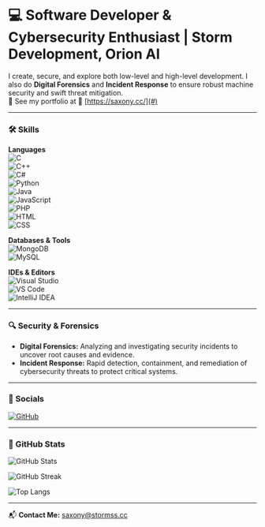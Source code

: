 # 💻 Software Developer & Cybersecurity Enthusiast | Storm Development, Orion AI

I create, secure, and explore both low-level and high-level development. I also do **Digital Forensics** and **Incident Response** to ensure robust machine security and swift threat mitigation.   
🔹 See my portfolio at 🚀 [https://saxony.cc/](#)

---

### 🛠️ Skills

**Languages**  
![C](https://img.shields.io/badge/-C-00599C?style=flat-square&logo=c&logoColor=white)  
![C++](https://img.shields.io/badge/-C++-00599C?style=flat-square&logo=c%2b%2b&logoColor=white)  
![C#](https://img.shields.io/badge/-CSharp-239120?style=flat-square&logo=c-sharp&logoColor=white)  
![Python](https://img.shields.io/badge/-Python-3776AB?style=flat-square&logo=python&logoColor=white)  
![Java](https://img.shields.io/badge/-Java-007396?style=flat-square&logo=java&logoColor=white)  
![JavaScript](https://img.shields.io/badge/-JavaScript-F7DF1E?style=flat-square&logo=javascript&logoColor=black)  
![PHP](https://img.shields.io/badge/-PHP-777BB4?style=flat-square&logo=php&logoColor=white)  
![HTML](https://img.shields.io/badge/-HTML5-E34F26?style=flat-square&logo=html5&logoColor=white)  
![CSS](https://img.shields.io/badge/-CSS3-1572B6?style=flat-square&logo=css3&logoColor=white)  

**Databases & Tools**  
![MongoDB](https://img.shields.io/badge/-MongoDB-47A248?style=flat-square&logo=mongodb&logoColor=white)  
![MySQL](https://img.shields.io/badge/-MySQL-4479A1?style=flat-square&logo=mysql&logoColor=white)  

**IDEs & Editors**  
![Visual Studio](https://img.shields.io/badge/-Visual%20Studio-5C2D91?style=flat-square&logo=visual-studio&logoColor=white)  
![VS Code](https://img.shields.io/badge/-VS%20Code-007ACC?style=flat-square&logo=visual-studio-code&logoColor=white)  
![IntelliJ IDEA](https://img.shields.io/badge/-IntelliJ%20IDEA-000000?style=flat-square&logo=intellij-idea&logoColor=white)  

---

### 🔍 Security & Forensics

- **Digital Forensics:** Analyzing and investigating security incidents to uncover root causes and evidence.  
- **Incident Response:** Rapid detection, containment, and remediation of cybersecurity threats to protect critical systems.

---

### 🔗 Socials

[![GitHub](https://img.shields.io/badge/-GitHub-181717?style=flat-square&logo=github)](https://github.com/Saxonys)  

---

### 🏅 GitHub Stats

![GitHub Stats](https://github-readme-stats.vercel.app/api?username=Saxonys&show_icons=true&theme=tokyonight)  

![GitHub Streak](https://streak-stats.demolab.com?user=Saxonys&theme=tokyonight)  

![Top Langs](https://github-readme-stats.vercel.app/api/top-langs/?username=Saxonys&layout=compact&theme=tokyonight)  

---

📬 **Contact Me:** saxony@stormss.cc
